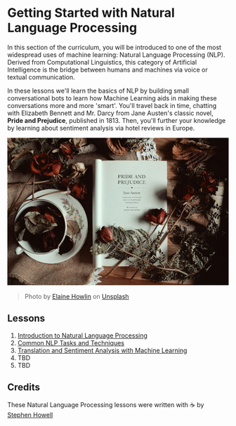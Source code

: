 # Getting Started with Natural Language Processing 

In this section of the curriculum, you will be introduced to one of the most widespread uses of machine learning: Natural Language Processing (NLP). Derived from Computational Linguistics, this category of Artificial Intelligence is the bridge between humans and machines via voice or textual communication. 

In these lessons we'll learn the basics of NLP by building small conversational bots to learn how Machine Learning aids in making these conversations more and more 'smart'. You'll travel back in time, chatting with Elizabeth Bennett and Mr. Darcy from Jane Austen's classic novel, **Pride and Prejudice**, published in 1813. Then, you'll further your knowledge by learning about sentiment analysis via hotel reviews in Europe.

![Pride and Prejudice book and tea](images/p&p.jpg)
> Photo by <a href="https://unsplash.com/@elaineh?utm_source=unsplash&utm_medium=referral&utm_content=creditCopyText">Elaine Howlin</a> on <a href="https://unsplash.com/s/photos/pride-and-prejudice?utm_source=unsplash&utm_medium=referral&utm_content=creditCopyText">Unsplash</a>
  
## Lessons

1. [Introduction to Natural Language Processing](1-Introduction-to-NLP/README.md)
2. [Common NLP Tasks and Techniques](2-Tasks/README.md)
3. [Translation and Sentiment Analysis with Machine Learning](3-Translation-Sentiment/README.md)
4. TBD
5. TBD

## Credits 

These Natural Language Processing lessons were written with ☕ by [Stephen Howell]([Twitter](https://twitter.com/Howell_MSFT))

